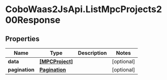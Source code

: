 # CoboWaas2JsApi.ListMpcProjects200Response

## Properties

Name | Type | Description | Notes
------------ | ------------- | ------------- | -------------
**data** | [**[MPCProject]**](MPCProject.md) |  | [optional] 
**pagination** | [**Pagination**](Pagination.md) |  | [optional] 


